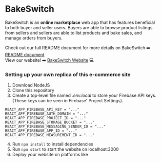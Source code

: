# BakeSwitch

BakeSwitch is an **online marketplace** web app that has features beneficial to both buyer and seller users. Buyers are able to browse product listings from sellers and sellers are able to list products and bake sales, and manage orders from buyers.

Check out our full README document for more details on BakeSwitch :arrow_right: [README document](https://drive.google.com/file/d/1-boVU3OC5LkJy-dVe5TYezPsMhl2KaC9/view?usp=sharing)  
View our website! :arrow_right: [BakeSwitch Website](https://bakeswitch-orbital.web.app/) :computer:

### Setting up your own replica of this e-commerce site
1. Download NodeJS
2. Clone this repository
3. Create a top-level file named *.env.local* to store your Firebase API keys. (These keys can be seen in Firebase' Project Settings).
  ```
  REACT_APP_FIREBASE_API_KEY = "..."
  REACT_APP_FIREBASE_AUTH_DOMAIN = "..."
  REACT_APP_FIREBASE_PROJECT_ID = "..."
  REACT_APP_FIREBASE_STORAGE_BUCKET = "..."
  REACT_APP_FIREBASE_MESSAGING_SENDER_ID = "..."
  REACT_APP_FIREBASE_APP_ID = "..."
  REACT_APP_FIREBASE_MEASUREMENT_ID = "..."
  ```
4. Run `npm install` to install dependencies
5. Run `npm start` to start the website on localhost:3000
6. Deploy your website on platforms like 
